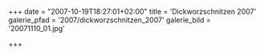 +++
date = "2007-10-19T18:27:01+02:00"
title = 'Dickworzschnitzen 2007'
galerie_pfad = '2007/dickworzschnitzen_2007'
galerie_bild = '20071110_01.jpg'

+++

      